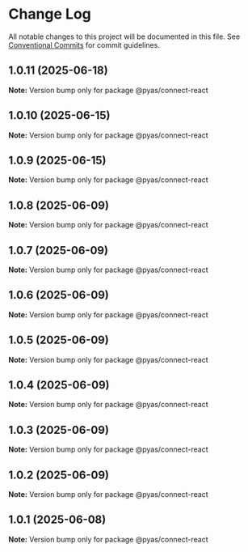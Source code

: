 # Change Log

All notable changes to this project will be documented in this file.
See [Conventional Commits](https://conventionalcommits.org) for commit guidelines.

## 1.0.11 (2025-06-18)

**Note:** Version bump only for package @pyas/connect-react





## 1.0.10 (2025-06-15)

**Note:** Version bump only for package @pyas/connect-react





## 1.0.9 (2025-06-15)

**Note:** Version bump only for package @pyas/connect-react





## 1.0.8 (2025-06-09)

**Note:** Version bump only for package @pyas/connect-react





## 1.0.7 (2025-06-09)

**Note:** Version bump only for package @pyas/connect-react





## 1.0.6 (2025-06-09)

**Note:** Version bump only for package @pyas/connect-react





## 1.0.5 (2025-06-09)

**Note:** Version bump only for package @pyas/connect-react





## 1.0.4 (2025-06-09)

**Note:** Version bump only for package @pyas/connect-react





## 1.0.3 (2025-06-09)

**Note:** Version bump only for package @pyas/connect-react





## 1.0.2 (2025-06-09)

**Note:** Version bump only for package @pyas/connect-react





## 1.0.1 (2025-06-08)

**Note:** Version bump only for package @pyas/connect-react
